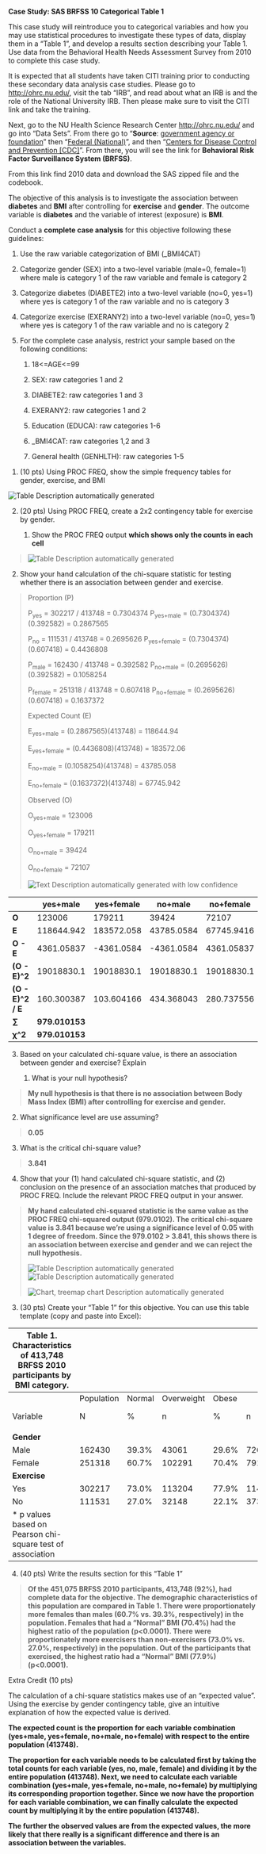 **<span class="underline">Case Study: SAS BRFSS 10 Categorical Table
1</span>**

This case study will reintroduce you to categorical variables and how
you may use statistical procedures to investigate these types of data,
display them in a “Table 1”, and develop a results section describing
your Table 1. Use data from the Behavioral Health Needs Assessment
Survey from 2010 to complete this case study.

It is expected that all students have taken CITI training prior to
conducting these secondary data analysis case studies. Please go to
<http://ohrc.nu.edu/>, visit the tab “IRB”, and read about what an IRB
is and the role of the National University IRB. Then please make sure to
visit the CITI link and take the training.

Next, go to the NU Health Science Research Center <http://ohrc.nu.edu/>
and go into “Data Sets”. From there go to
“**<span class="underline">Source</span>**: [government agency or
foundation](javascript:toggle_visibility\('sect-source'\);)” then
“[Federal (National)](javascript:toggle_visibility\('national'\);)”,
and then “[Centers for Disease Control and Prevention
\[CDC\]](javascript:toggle_visibility\('center-for-disease-control'\);%20toggle_visibility\('center-for-disease'\);)”.
From there, you will see the link for **Behavioral Risk Factor
Surveillance System (BRFSS)**.

From this link find 2010 data and download the SAS zipped file and the
codebook.

The objective of this analysis is to investigate the association between
**diabetes** and **BMI** after controlling for **exercise** and
**gender**. The outcome variable is **diabetes** and the variable of
interest (exposure) is **BMI**.

Conduct a **<span class="underline">complete case analysis</span>** for
this objective following these guidelines:

1.  Use the raw variable categorization of BMI (\_BMI4CAT)

2.  Categorize gender (SEX) into a two-level variable (male=0, female=1)
    where male is category 1 of the raw variable and female is category
    2

3.  Categorize diabetes (DIABETE2) into a two-level variable (no=0,
    yes=1) where yes is category 1 of the raw variable and no is
    category 3

4.  Categorize exercise (EXERANY2) into a two-level variable (no=0,
    yes=1) where yes is category 1 of the raw variable and no is
    category 2

5.  For the complete case analysis, restrict your sample based on the
    following conditions:
    
    1.  18\<=AGE\<=99
    
    2.  SEX: raw categories 1 and 2
    
    3.  DIABETE2: raw categories 1 and 3
    
    4.  EXERANY2: raw categories 1 and 2
    
    5.  Education (EDUCA): raw categories 1-6
    
    6.  \_BMI4CAT: raw categories 1,2 and 3
    
    7.  General health (GENHLTH): raw categories 1-5

<!-- end list -->

1)  (10 pts) Using PROC FREQ, show the simple frequency tables for
    gender, exercise, and BMI

![Table Description automatically generated](media/image1.png)

2)  (20 pts) Using PROC FREQ, create a 2x2 contingency table for
    exercise by gender.
    
    1.  Show the PROC FREQ output **which shows only the counts in each
        cell**

> ![Table Description automatically generated](media/image2.png)

2.  Show your hand calculation of the chi-square statistic for testing
    whether there is an association between gender and exercise.

> <span class="underline">Proportion (P)</span>
> 
> P<sub>yes</sub> = 302217 / 413748 = 0.7304374 P<sub>yes+male</sub> =
> (0.7304374)(0.392582) = 0.2867565
> 
> P<sub>no</sub> = 111531 / 413748 = 0.2695626 P<sub>yes+female</sub> =
> (0.7304374)(0.607418) = 0.4436808
> 
> P<sub>male</sub> = 162430 / 413748 = 0.392582 P<sub>no+male</sub> =
> (0.2695626)(0.392582) = 0.1058254
> 
> P<sub>female</sub> = 251318 / 413748 = 0.607418 P<sub>no+female</sub>
> = (0.2695626)(0.607418) = 0.1637372
> 
> <span class="underline">Expected Count (E)</span>
> 
> E<sub>yes+male</sub> = (0.2867565)(413748) = 118644.94
> 
> E<sub>yes+female</sub> = (0.4436808)(413748) = 183572.06
> 
> E<sub>no+male</sub> = (0.1058254)(413748) = 43785.058
> 
> E<sub>no+female</sub> = (0.1637372)(413748) = 67745.942
> 
> <span class="underline">Observed (O)</span>
> 
> O<sub>yes+male</sub> = 123006
> 
> O<sub>yes+female</sub> = 179211
> 
> O<sub>no+male</sub> = 39424
> 
> O<sub>no+female</sub> = 72107
> 
> ![Text Description automatically generated with low
> confidence](media/image3.png)

|                   | yes+male       | yes+female  | no+male     | no+female  |
| ----------------- | -------------- | ----------- | ----------- | ---------- |
| **O**             | 123006         | 179211      | 39424       | 72107      |
| **E**             | 118644.942     | 183572.058  | 43785.0584  | 67745.9416 |
| **O - E**         | 4361.05837     | \-4361.0584 | \-4361.0584 | 4361.05837 |
| **(O - E)^2**     | 19018830.1     | 19018830.1  | 19018830.1  | 19018830.1 |
| **(O - E)^2 / E** | 160.300387     | 103.604166  | 434.368043  | 280.737556 |
| **∑**             | **979.010153** |             |             |            |
| **χ^2**           | **979.010153** |             |             |            |

3.  Based on your calculated chi-square value, is there an association
    between gender and exercise? Explain
    
    1.  What is your null hypothesis?

> **My null hypothesis is that there is no association between Body Mass
> Index (BMI) after controlling for exercise and gender.**

2.  What significance level are use assuming?

> **0.05**

3.  What is the critical chi-square value?

> **3.841**

4.  Show that your (1) hand calculated chi-square statistic, and (2)
    conclusion on the presence of an association matches that produced
    by PROC FREQ. Include the relevant PROC FREQ output in your answer.

> **My hand calculated chi-squared statistic is the same value as the
> PROC FREQ chi-squared output (979.0102). The critical chi-square value
> is 3.841 because we’re using a significance level of 0.05 with 1
> degree of freedom. Since the 979.0102 \> 3.841, this shows there is an
> association between exercise and gender and we can reject the null
> hypothesis.**
> 
> ![Table Description automatically generated](media/image4.png)![Table
> Description automatically generated](media/image5.png)
> 
> ![Chart, treemap chart Description automatically
> generated](media/image6.png)

3)  (30 pts) Create your “Table 1” for this objective. You can use this
    table template (copy and paste into Excel):

| Table 1. Characteristics of 413,748 BRFSS 2010 participants by BMI category. |            |        |            |       |        |       |       |       |            |
| ---------------------------------------------------------------------------- | ---------- | ------ | ---------- | ----- | ------ | ----- | ----- | ----- | ---------- |
|                                                                              | Population | Normal | Overweight | Obese |        |       |       |       |            |
| Variable                                                                     | N          | %      | n          | %     | n      | %     | n     | %     | p value \* |
|                                                                              |            |        |            |       |        |       |       |       |            |
| **Gender**                                                                   |            |        |            |       |        |       |       |       |            |
| Male                                                                         | 162430     | 39.3%  | 43061      | 29.6% | 72605  | 47.8% | 46764 | 40.1% | \<.0001    |
| Female                                                                       | 251318     | 60.7%  | 102291     | 70.4% | 79176  | 52.2% | 69851 | 59.9% |            |
| **Exercise**                                                                 |            |        |            |       |        |       |       |       |            |
| Yes                                                                          | 302217     | 73.0%  | 113204     | 77.9% | 114407 | 75.4% | 74606 | 64.0% | \<.0001    |
| No                                                                           | 111531     | 27.0%  | 32148      | 22.1% | 37374  | 24.6% | 42009 | 36.0% |            |
| \* p values based on Pearson chi-square test of association                  |            |        |            |       |        |       |       |       |            |

4)  (40 pts) Write the results section for this “Table 1”

> **Of the 451,075 BRFSS 2010 participants, 413,748 (92%), had complete
> data for the objective. The demographic characteristics of this
> population are compared in Table 1. There were proportionately more
> females than males (60.7% vs. 39.3%, respectively) in the population.
> Females that had a “Normal” BMI (70.4%) had the highest ratio of the
> population (p\<0.0001). There were proportionately more exercisers
> than non-exercisers (73.0% vs. 27.0%, respectively) in the population.
> Out of the participants that exercised, the highest ratio had a
> “Normal” BMI (77.9%) (p\<0.0001).**

Extra Credit (10 pts)

The calculation of a chi-square statistics makes use of an “expected
value”. Using the exercise by gender contingency table, give an
intuitive explanation of how the expected value is derived.

**The expected count is the proportion for each variable combination
(yes+male, yes+female, no+male, no+female) with respect to the entire
population (413748).**

**The proportion for each variable needs to be calculated first by
taking the total counts for each variable (yes, no, male, female) and
dividing it by the entire population (413748). Next, we need to
calculate each variable combination (yes+male, yes+female, no+male,
no+female) by multiplying its corresponding proportion together. Since
we now have the proportion for each variable combination, we can finally
calculate the expected count by multiplying it by the entire population
(413748).**

**The further the observed values are from the expected values, the more
likely that there really is a significant difference and there is an
association between the variables.**
